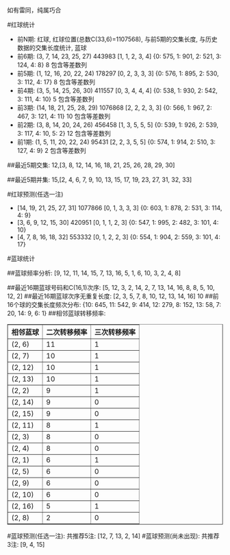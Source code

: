 <!-- 
.. title: 双色球2017084期(2017-07-20)数据分析报告
.. slug: slott-2017084-2017-07-20-report
.. date: 2017-07-21 08:00:00 UTC+08:00
.. tags: Lottery
.. link: 
.. description: 
.. type: text
-->

如有雷同，纯属巧合

<!-- TEASER_END-->

#红球统计

- 前N期: 红球, 红球位置(总数C(33,6)=1107568), 与前5期的交集长度, 与历史数据的交集长度统计, 蓝球
- 前6期: (3, 7, 14, 23, 25, 27) 443983 [1, 1, 2, 3, 4] {0: 575, 1: 901, 2: 521, 3: 124, 4: 8} 8 包含等差数列
- 前5期: (1, 12, 16, 20, 22, 24) 178297 [0, 2, 3, 3, 3] {0: 576, 1: 895, 2: 530, 3: 112, 4: 17} 8 包含等差数列
- 前4期: (3, 5, 14, 25, 26, 30) 411557 [0, 3, 4, 4, 4] {0: 538, 1: 930, 2: 542, 3: 111, 4: 10} 5 包含等差数列
- 前3期: (14, 18, 21, 25, 28, 29) 1076868 [2, 2, 2, 3, 3] {0: 566, 1: 967, 2: 467, 3: 121, 4: 11} 10 包含等差数列
- 前2期: (3, 8, 14, 20, 24, 26) 456458 [1, 3, 5, 5, 5] {0: 539, 1: 926, 2: 539, 3: 117, 4: 10, 5: 2} 12 包含等差数列
- 前1期: (1, 5, 11, 20, 22, 24) 95431 [2, 2, 3, 5, 5] {0: 574, 1: 914, 2: 510, 3: 127, 4: 9} 2 包含等差数列

##最近5期交集:
12,[3, 8, 12, 14, 16, 18, 21, 25, 26, 28, 29, 30]

##最近5期并集:
15,[2, 4, 6, 7, 9, 10, 13, 15, 17, 19, 23, 27, 31, 32, 33]

#红球预测(任选一注)

- [14, 19, 21, 25, 27, 31] 1077866 [0, 1, 3, 3, 3] {0: 603, 1: 878, 2: 531, 3: 114, 4: 9}
- [3, 6, 9, 12, 15, 30] 420951 [0, 1, 1, 2, 3] {0: 547, 1: 995, 2: 482, 3: 101, 4: 10}
- [4, 7, 8, 16, 18, 32] 553332 [0, 1, 2, 2, 3] {0: 554, 1: 904, 2: 559, 3: 101, 4: 17}

#蓝球统计

##蓝球频率分析:
[9, 12, 11, 14, 15, 7, 13, 16, 5, 1, 6, 10, 3, 2, 4, 8]

##最近16期蓝球号码和C(16,1)次序:
 [5, 12, 3, 2, 14, 2, 7, 13, 14, 16, 8, 8, 5, 10, 12, 2]
##最近16期蓝球次序无重复长度:
 [2, 3, 5, 7, 8, 10, 12, 13, 14, 16] 10
##前16个球的交集长度频次分布:
{10: 645, 11: 542, 9: 414, 12: 279, 8: 152, 13: 58, 7: 20, 14: 9, 6: 1}
##相邻蓝球转移频率:
 <table border="1" class="table table-striped dataframe">
  <thead>
    <tr style="text-align: right;">
      <th>相邻蓝球</th>
      <th>二次转移频率</th>
      <th>三次转移频率</th>
    </tr>
  </thead>
  <tbody>
    <tr>
      <td>(2, 6)</td>
      <td>11</td>
      <td>1</td>
    </tr>
    <tr>
      <td>(2, 7)</td>
      <td>10</td>
      <td>1</td>
    </tr>
    <tr>
      <td>(2, 12)</td>
      <td>10</td>
      <td>1</td>
    </tr>
    <tr>
      <td>(2, 13)</td>
      <td>10</td>
      <td>1</td>
    </tr>
    <tr>
      <td>(2, 2)</td>
      <td>9</td>
      <td>1</td>
    </tr>
    <tr>
      <td>(2, 14)</td>
      <td>9</td>
      <td>0</td>
    </tr>
    <tr>
      <td>(2, 15)</td>
      <td>9</td>
      <td>0</td>
    </tr>
    <tr>
      <td>(2, 11)</td>
      <td>8</td>
      <td>1</td>
    </tr>
    <tr>
      <td>(2, 3)</td>
      <td>8</td>
      <td>0</td>
    </tr>
    <tr>
      <td>(2, 4)</td>
      <td>8</td>
      <td>0</td>
    </tr>
    <tr>
      <td>(2, 1)</td>
      <td>6</td>
      <td>1</td>
    </tr>
    <tr>
      <td>(2, 5)</td>
      <td>6</td>
      <td>0</td>
    </tr>
    <tr>
      <td>(2, 9)</td>
      <td>6</td>
      <td>0</td>
    </tr>
    <tr>
      <td>(2, 10)</td>
      <td>6</td>
      <td>0</td>
    </tr>
    <tr>
      <td>(2, 16)</td>
      <td>5</td>
      <td>1</td>
    </tr>
    <tr>
      <td>(2, 8)</td>
      <td>2</td>
      <td>0</td>
    </tr>
  </tbody>
</table>
#蓝球预测(任选一注):
共推荐5注: [12, 7, 13, 2, 14]
#蓝球预测(尚未出现):
共推荐3注: [9, 4, 15]

